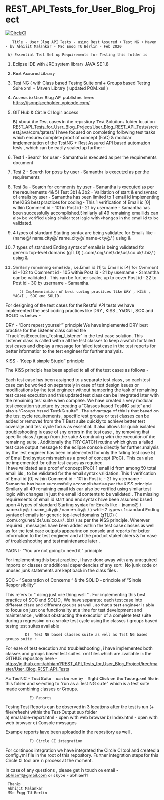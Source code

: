 # REST_API_Tests_for_User_Blog_Project
[![CircleCI](https://circleci.com/gh/abhiam1/REST_API_Tests_for_User_Blog_Project.svg?style=svg)](https://circleci.com/gh/abhiam1/REST_API_Tests_for_User_Blog_Project)


       Title - User Blog API Tests - using Rest Assured + Test NG + Maven - by Abhijit Malankar - MSc Engg TU Berlin - Feb 2020 
 
     A) Essential Test Set up Requirements for Testing this folder is  
 
1) Eclipse IDE with JRE system library JAVA SE 1.8 
2) Rest Assured Library 
3) Test NG ( with Class based Testng Suite xml + Groups based Testng Suite xml + Maven Library ( updated POM.xml ) 
4) Access to User Blog API published here: https://jsonplaceholder.typicode.com/ 
5) GIT Hub & Circle CI login  access 

      B) About the Test cases in the repository Test Solutions folder location REST_API_Tests_for_User_Blog_Project/User_Blog_REST_API_Tests/src/test/java/com/qatest/ 
I have focused on completing following test tasks which ensures complete proof of concept (PoC) & modular implementation of the TestNG + Rest Assured API based automation tests , which can be easily scaled up further -
1) Test 1 -Search for user - Samantha is executed as per the requirements document
2) Test 2 - Search for posts by user - Samantha is executed as per the requirements
3) Test 3a - Search for comments by user - Samantha is executed as per the requirements
4& 5) Test 3b1 & 3b2 - Validation of start & end syntax of emails by user - Samantha has been limited to 1 email id implementing the KISS best practices for coding - This 1 verification of Email id [0] within Comment id - 101 in Post id - 21 by username - Samantha has been successfully accomplished.Similarly all 49 remaining email ids can also be verified using similar test logic with changes in the email id to be validated.
6) 4 types of standard Starting syntax are being validated for Emails like - (name@/ name.city@/ name_city@/ name-city@/ )  using <Hamcrest Matcher-Startswith> & <anyOf as OR operator>
7) 7 types of standard Ending syntax of emails is being validated for generic top-level domains (gTLD) ( .com/.org/.net/.de/.us/.co.uk/ .biz/ ) using <Hamcrest Matcher-Endswith> & <anyOf as OR operator>
8) Similarly remaining email ids , i.e.Email id [1] to Email id [4] for Comment id - 102 to Comment id - 105 within Post id - 21 by username - Samantha can be validated . This can be further scaled up to cover Post id - 22 to Post id - 30 by username - Samantha.


          C) Implementation of best coding practices like DRY , KISS , YAGNI , SOC and SOLID.

For designing of the test cases for the Restful API tests we have implemented the best coding practices like DRY , KISS , YAGNI , SOC and SOLID as below - 

DRY - “Dont repeat yourself” principle 
We have implemented DRY best practise for the Listener class called the  “TrackTestExecution_Testng_Listener”  in the test case solution. This Listener class is called within all the test classes to keep a watch for failed test cases and display a message for failed test case in the test reports for better information to the test engineer for further analysis.

KISS - “Keep it simple Stupid” principle    

The KISS principle has been applied to all of the test cases as follows - 

Each test case has been assigned to a separate test class , so each test case can be worked on separately in case of test design issues or modifications by the test engineer without hampering the task of remaining test cases execution and this updated test class can be integrated later with the remaining test suite when complete. 
We have created a very modular test execution structure by creating a “Classes based TestNG suite” and also a “Groups based TestNG suite” . 
The advantage of this is that based on the test cycle requirements , specific test groups or test classes can be added or removed from the T Best suite quickly to achieve better test coverage and test cycle focus as essential. It also allows for quick isolated troubleshooting in case of any errors in the test case , by removing that specific class / group from the suite & continuing with the execution of the remaining suite . 
Additionally the TRY-CATCH routine which gives a failed test case output message to the eclipse console directly for further analysis by the test engineer has been implemented for only the failing test case 5) of Email End syntax mismatch as a proof of concept (PoC) . This can also be implemented for other test cases as required .  
I have validated as a proof of concept (PoC) 1 email id from among 50 total email ids , to be validated for the email syntax validation. This 1 verification of Email id [0] within Comment id - 101 in Post id - 21 by username - Samantha has been successfully accomplished as per the KISS principle. Similarly all 49 remaining email ids can also be verified using similar test logic with changes in just the email id contents to be validated . 
The missing requirements of email id start and end syntax have been assumed based upon 4 types of standard Starting syntax for Emails like - (name@ / name.city@ / name_city@ / name-city@ / ) while 7 types of standard Ending syntax of emails for generic top-level domains (gTLD) ( .com/.org/.net/.de/.us/.co.uk/ .biz/ ) as per the KISS principle.
Wherever required , messages have been added within the test case classes as well as for the test case outputs appearing on console and reports for better information to the test engineer and all the product stakeholders & for ease of troubleshooting and test maintenance later .  

YAGNI - “You are not going to need it “ principle  

For implementing this best practice , i have done away with any unrequired imports or classes or additional dependencies of any sort .
No junk code or unused junk statements are kept back in the class files . 


SOC - “ Separation of Concerns “ & the SOLID - principle of “Single   
                          Responsibility” 
    
This refers to “ doing just one thing well “  . For implementing this best practice of SOC and SOLID , 
We have separated each test case into different class and different groups as well , so that a test engineer is able to focus on just one functionality at a time for test development and maintenance , without obstructing the execution of a complete test suite during a regression on a smoke test cycle using the classes / groups based testng test suites available . 
    
  
             D)  Test NG based classes suite as well as Test NG based groups suite : 

For ease of test execution and troubleshooting , i have implemented both classes and groups based test suites .xml files which are available in the GITHUB repository here - 
https://github.com/abhiam1/REST_API_Tests_for_User_Blog_Project/tree/master/User_Blog_REST_API_Tests 

As TestNG - Test Suite - can be run by - Right Click on the Testng.xml file in this folder and selecting to "run as a Test NG suite" which is a test suite made combining classes or Groups. 


               E) Reports 

Testng Test Reports can be observed in 3 locations after the test is run (+ file/refresh) within the Test-Output sub folder  
      a) emailable-report.html  - open with web browser
      b) Index.html - open with web browser
      c) Console messages
      
Example reports have been uploaded in the repository as well .    

               F) Circle CI integration 
               
   For continuos integration we have integrated the Circle CI tool and created a config.yml file in the root of this repository. Further integration steps for this Circle CI tool are in process at the moment.              

In case of any questions , please get in touch on email - abhiam1@gmail.com or skype - abhiam11 
     
    
     Thanks . 
     Abhijit Malankar 
     MSc Engg TU Berlin 

